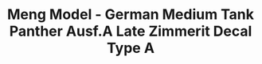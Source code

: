 ---
layout: product
title: "Meng Model - German Medium Tank Panther Ausf.A Late Zimmerit Decal Type A"
price: "1200" 
desc: "N/A"
img_path: "/assets/img/MM-SPS-050.jpg"
brand: "N/A"
available: false
special_offer: false
new: false
soon: false
cat: "010000"
subcat: "011000"
subsubcat: "0N/A"
sifra: "MM-SPS-050"
popular: true
---